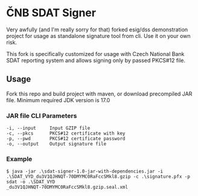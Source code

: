 # ČNB SDAT Signer
Very awfully (and I'm really sorry for that) forked esig/dss
demonstration project for usage as standalone signature tool
from cli. Use it on your own risk.

This fork is specifically customized for usage with 
Czech National Bank SDAT reporting system and allows signing
only by passed PKCS#12 file.

## Usage
Fork this repo and build project with maven, or download precompiled JAR file. Minimum required JDK version is 17.0

### JAR file CLI Parameters
    -i, --input     Input GZIP file
    -c, --pkcs      PKCS#12 certificate with key
    -p, --pwd       PKCS#12 certificate password
    -o, --output    Output signature file

### Example
```
$ java -jar .\sdat-signer-1.0-jar-with-dependencies.jar -i .\SDAT_VYD_du3V1QJHNQT-70DMYMC0RaFccSMkl8.gzip -c .\signature.pfx -p sdat -o .\SDAT_VYD
_du3V1QJHNQT-70DMYMC0RaFccSMkl8.gzip.seal.xml
```
